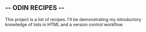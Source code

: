 
-- ODIN RECIPES --
-----------------------------------------
This project is a list of recipes. I'll be demonstrating my introductory knowledge of lists in HTML and a version control workflow.